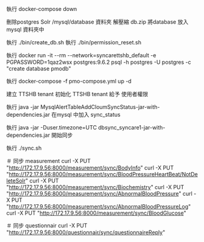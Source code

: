 
執行 
docker-compose down

刪除postgres Solr /mysql/database 資料夾 
解壓縮 db.zip 將database 放入 mysql 資料夾中  

執行 
./bin/create_db.sh
執行 
./bin/permission_reset.sh

執行 
docker run -it --rm --network=syncarettshb_default -e PGPASSWORD=1qaz2wsx postgres:9.6.2 psql -h postgres -U postgres -c "create database pmodb"

執行 docker-compose -f pmo-compose.yml up -d

建立 TTSHB tenant
初始化 TTSHB tenant 給予 使用者權限

執行 
java -jar MysqlAlertTableAddCloumSyncStatus-jar-with-dependencies.jar  在mysql 中加入 sync_status

執行 
java -jar -Duser.timezone=UTC dbsync_syncare1-jar-with-dependencies.jar 開始同步

執行
./sync.sh

＃ 同步 measurement
curl -X PUT "http://172.17.9.56:8000/measurement/sync/BodyInfo"
curl -X PUT "http://172.17.9.56:8000/measurement/sync/BloodPressureHeartBeat/NotDeleteSolr"
curl -X PUT "http://172.17.9.56:8000/measurement/sync/Biochemistry"
curl -X PUT "http://172.17.9.56:8000/measurement/sync/AbnormalBloodPressure"
curl -X PUT "http://172.17.9.56:8000/measurement/sync/AbnormalBloodPressureLog"
curl -X PUT "http://172.17.9.56:8000/measurement/sync/BloodGlucose"

＃ 同步 questionnair
curl -X PUT "http://172.17.9.56:8000/questionnair/sync/questionnaireReply"
